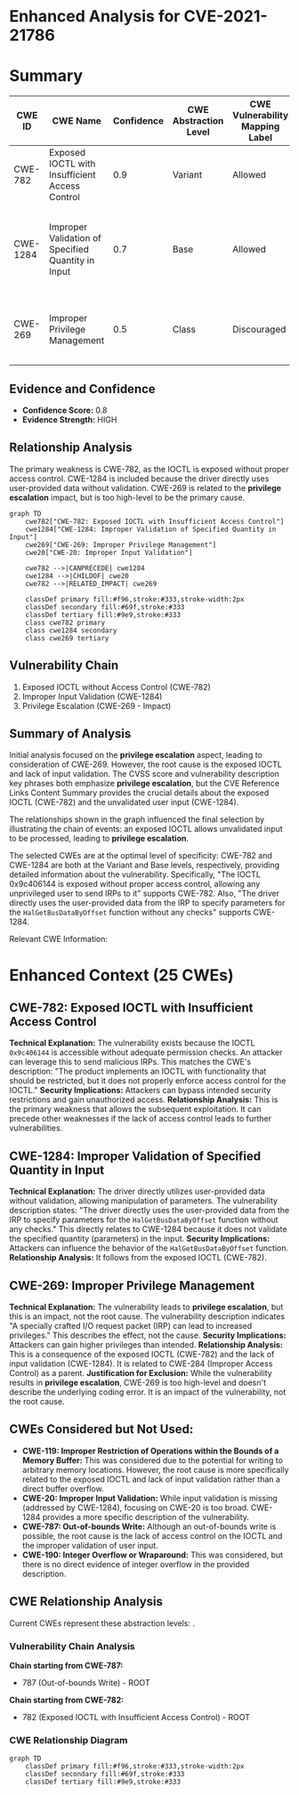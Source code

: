# Enhanced Analysis for CVE-2021-21786

# Summary
| CWE ID | CWE Name | Confidence | CWE Abstraction Level | CWE Vulnerability Mapping Label | CWE-Vulnerability Mapping Notes |
|---|---|---|---|---|---|
| CWE-782 | Exposed IOCTL with Insufficient Access Control | 0.9 | Variant | Allowed | Primary CWE. The IOCTL 0x9c406144 is exposed without proper access control. |
| CWE-1284 | Improper Validation of Specified Quantity in Input | 0.7 | Base | Allowed | Secondary CWE. The driver uses the user-provided data from the IRP to specify parameters for the `HalGetBusDataByOffset` function without any checks. |
| CWE-269 | Improper Privilege Management | 0.5 | Class | Discouraged | Secondary CWE. This vulnerability leads to **privilege escalation**, however, it's an impact, not the root cause. |

## Evidence and Confidence

*   **Confidence Score:** 0.8
*   **Evidence Strength:** HIGH

## Relationship Analysis
The primary weakness is CWE-782, as the IOCTL is exposed without proper access control. CWE-1284 is included because the driver directly uses user-provided data without validation. CWE-269 is related to the **privilege escalation** impact, but is too high-level to be the primary cause.

```mermaid
graph TD
    cwe782["CWE-782: Exposed IOCTL with Insufficient Access Control"]
    cwe1284["CWE-1284: Improper Validation of Specified Quantity in Input"]
    cwe269["CWE-269: Improper Privilege Management"]
    cwe20["CWE-20: Improper Input Validation"]
    
    cwe782 -->|CANPRECEDE| cwe1284
    cwe1284 -->|CHILDOF| cwe20
    cwe782 -->|RELATED_IMPACT| cwe269
    
    classDef primary fill:#f96,stroke:#333,stroke-width:2px
    classDef secondary fill:#69f,stroke:#333
    classDef tertiary fill:#9e9,stroke:#333
    class cwe782 primary
    class cwe1284 secondary
    class cwe269 tertiary
```

## Vulnerability Chain
1.  Exposed IOCTL without Access Control (CWE-782)
2.  Improper Input Validation (CWE-1284)
3.  Privilege Escalation (CWE-269 - Impact)

## Summary of Analysis
Initial analysis focused on the **privilege escalation** aspect, leading to consideration of CWE-269. However, the root cause is the exposed IOCTL and lack of input validation. The CVSS score and vulnerability description key phrases both emphasize **privilege escalation**, but the CVE Reference Links Content Summary provides the crucial details about the exposed IOCTL (CWE-782) and the unvalidated user input (CWE-1284).

The relationships shown in the graph influenced the final selection by illustrating the chain of events: an exposed IOCTL allows unvalidated input to be processed, leading to **privilege escalation**.

The selected CWEs are at the optimal level of specificity: CWE-782 and CWE-1284 are both at the Variant and Base levels, respectively, providing detailed information about the vulnerability.
Specifically, "The IOCTL 0x9c406144 is exposed without proper access control, allowing any unprivileged user to send IRPs to it" supports CWE-782. Also, "The driver directly uses the user-provided data from the IRP to specify parameters for the `HalGetBusDataByOffset` function without any checks" supports CWE-1284.

Relevant CWE Information:

# Enhanced Context (25 CWEs)

## CWE-782: Exposed IOCTL with Insufficient Access Control
**Technical Explanation:** The vulnerability exists because the IOCTL `0x9c406144` is accessible without adequate permission checks. An attacker can leverage this to send malicious IRPs. This matches the CWE's description: "The product implements an IOCTL with functionality that should be restricted, but it does not properly enforce access control for the IOCTL."
**Security Implications:** Attackers can bypass intended security restrictions and gain unauthorized access.
**Relationship Analysis:** This is the primary weakness that allows the subsequent exploitation. It can precede other weaknesses if the lack of access control leads to further vulnerabilities.

## CWE-1284: Improper Validation of Specified Quantity in Input
**Technical Explanation:** The driver directly utilizes user-provided data without validation, allowing manipulation of parameters. The vulnerability description states: "The driver directly uses the user-provided data from the IRP to specify parameters for the `HalGetBusDataByOffset` function without any checks." This directly relates to CWE-1284 because it does not validate the specified quantity (parameters) in the input.
**Security Implications:** Attackers can influence the behavior of the `HalGetBusDataByOffset` function.
**Relationship Analysis:** It follows from the exposed IOCTL (CWE-782).

## CWE-269: Improper Privilege Management
**Technical Explanation:** The vulnerability leads to **privilege escalation**, but this is an impact, not the root cause. The vulnerability description indicates "A specially crafted I/O request packet (IRP) can lead to increased privileges." This describes the effect, not the cause.
**Security Implications:** Attackers can gain higher privileges than intended.
**Relationship Analysis:** This is a consequence of the exposed IOCTL (CWE-782) and the lack of input validation (CWE-1284). It is related to CWE-284 (Improper Access Control) as a parent.
**Justification for Exclusion:** While the vulnerability results in **privilege escalation**, CWE-269 is too high-level and doesn't describe the underlying coding error. It is an impact of the vulnerability, not the root cause.

## CWEs Considered but Not Used:
*   **CWE-119: Improper Restriction of Operations within the Bounds of a Memory Buffer:** This was considered due to the potential for writing to arbitrary memory locations. However, the root cause is more specifically related to the exposed IOCTL and lack of input validation rather than a direct buffer overflow.
*   **CWE-20: Improper Input Validation:** While input validation is missing (addressed by CWE-1284), focusing on CWE-20 is too broad. CWE-1284 provides a more specific description of the vulnerability.
*   **CWE-787: Out-of-bounds Write:** Although an out-of-bounds write is possible, the root cause is the lack of access control on the IOCTL and the improper validation of user input.
*   **CWE-190: Integer Overflow or Wraparound:** This was considered, but there is no direct evidence of integer overflow in the provided description.


## CWE Relationship Analysis

Current CWEs represent these abstraction levels: .


### Vulnerability Chain Analysis

**Chain starting from CWE-787:**
- 787 (Out-of-bounds Write) - ROOT


**Chain starting from CWE-782:**
- 782 (Exposed IOCTL with Insufficient Access Control) - ROOT



### CWE Relationship Diagram

```mermaid
graph TD
    classDef primary fill:#f96,stroke:#333,stroke-width:2px
    classDef secondary fill:#69f,stroke:#333
    classDef tertiary fill:#9e9,stroke:#333
```